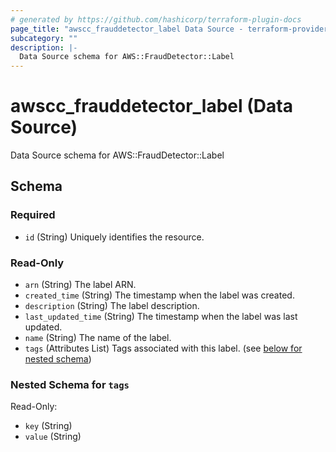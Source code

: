 ```yaml
---
# generated by https://github.com/hashicorp/terraform-plugin-docs
page_title: "awscc_frauddetector_label Data Source - terraform-provider-awscc"
subcategory: ""
description: |-
  Data Source schema for AWS::FraudDetector::Label
---
```


# awscc_frauddetector_label (Data Source)

Data Source schema for AWS::FraudDetector::Label



<!-- schema generated by tfplugindocs -->
## Schema

### Required

- `id` (String) Uniquely identifies the resource.

### Read-Only

- `arn` (String) The label ARN.
- `created_time` (String) The timestamp when the label was created.
- `description` (String) The label description.
- `last_updated_time` (String) The timestamp when the label was last updated.
- `name` (String) The name of the label.
- `tags` (Attributes List) Tags associated with this label. (see [below for nested schema](#nestedatt--tags))

<a id="nestedatt--tags"></a>
### Nested Schema for `tags`

Read-Only:

- `key` (String)
- `value` (String)


